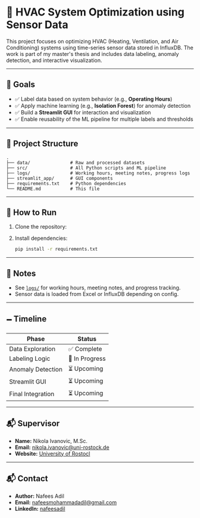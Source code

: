 
# 🏢 HVAC System Optimization using Sensor Data

This project focuses on optimizing HVAC (Heating, Ventilation, and Air Conditioning) systems using time-series sensor data stored in InfluxDB. The work is part of my master's thesis and includes data labeling, anomaly detection, and interactive visualization.

---

## 🚀 Goals

- ✅ Label data based on system behavior (e.g., **Operating Hours**)
- ✅ Apply machine learning (e.g., **Isolation Forest**) for anomaly detection
- ✅ Build a **Streamlit GUI** for interaction and visualization
- ✅ Enable reusability of the ML pipeline for multiple labels and thresholds

---

## 📁 Project Structure

```
.
├── data/               # Raw and processed datasets
├── src/                # All Python scripts and ML pipeline
├── logs/               # Working hours, meeting notes, progress logs
├── streamlit_app/      # GUI components
├── requirements.txt    # Python dependencies
└── README.md           # This file
```


---

## 🧪 How to Run

1. Clone the repository:


2. Install dependencies:

   ```bash
   pip install -r requirements.txt
   ```


---

## 📝 Notes

- See [`logs/`](./logs/) for working hours, meeting notes, and progress tracking.
- Sensor data is loaded from Excel or InfluxDB depending on config.

---

## 🗕️ Timeline

| Phase             | Status         |
| ----------------- | -------------- |
| Data Exploration  | ✅ Complete     |
| Labeling Logic    | 🔄 In Progress |
| Anomaly Detection | ⏳ Upcoming     |
| Streamlit GUI     | ⏳ Upcoming     |
| Final Integration | ⏳ Upcoming     |


---

## 📬 Supervisor

- **Name:** Nikola Ivanovic, M.Sc.
- **Email:** [nikola.ivanovic@uni-rostock.de](mailto:nikola.ivanovic@uni-rostock.de)
- **Website:** [University of Rostocl](https://www.wirtschaftsinformatik.uni-rostock.de/lehrstuhl/team/wissenschaftliches-personal/nikola-ivanovic/)


---

## 📬 Contact

- **Author:** Nafees Adil
- **Email:** [nafeesmohammadadil@gmail.com](mailto:nafeesmohammadadil@gmail.com)
- **LinkedIn:** [nafeesadil](https://www.linkedin.com/in/nafeesadil/)
